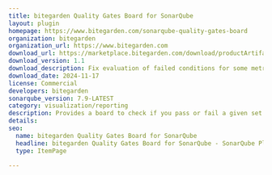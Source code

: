 ```yaml
---
title: bitegarden Quality Gates Board for SonarQube
layout: plugin
homepage: https://www.bitegarden.com/sonarqube-quality-gates-board
organization: bitegarden
organization_url: https://www.bitegarden.com
download_url: https://marketplace.bitegarden.com/download/productArtifact?productName=bitegarden-sonarqube-quality-gates-board&productVersion=1.1&productFileExt=jar&customerEmail=sonarplugins@gmail.com&customerName=sonarqube&customerSurnames=marketplace&customerCompany=bitegarden
download_version: 1.1
download_description: Fix evaluation of failed conditions for some metrics.
download_date: 2024-11-17
license: Commercial
developers: bitegarden
sonarqube_version: 7.9-LATEST
category: visualization/reporting
description: Provides a board to check if you pass or fail a given set of quality gates
details: 
seo:
  name: bitegarden Quality Gates Board for SonarQube
  headline: bitegarden Quality Gates Board for SonarQube - SonarQube Plugin
  type: ItemPage

---
```

